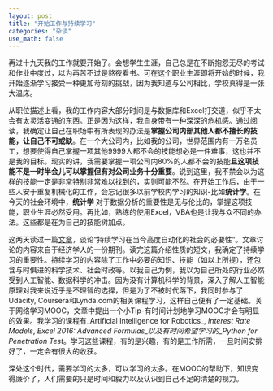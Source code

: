 ```yaml
---
layout: post
title: "开始工作与持续学习"
categories: "杂谈"
use_math: false
---
```

再过十九天我的工作就要开始了。会想学生生涯，自己总是在不断抱怨无尽的考试和作业中度过，以为再苦不过是熬夜看书。可在这个职业生涯即将开始的时候，我开始逐渐学习接受一种更加苛刻的挑战，因为我知道与公司相比，学校真得是一张大温床。

从职位描述上看，我的工作内容大部分时间是与数据库和Excel打交道，似乎不太会有太灵活变通的东西。正是因为这样，我自身带有一种深深的危机感。通过阅读，我确定让自己在职场中有所表现的办法是**掌握公司内部其他人都不擅长的技能，让自己不可或缺**。在一个大公司内，比如我的公司，世界范围内有一万名员工，想要使得自己掌握一项其他9999人都不会的技能想必是一件难事，这也并不是我的目标。现实的讲，我需要掌握一项公司内80%的人都不会的技能**且这项技能不是一时半会儿可以掌握但有对公司业务十分重要**。说到这里，我不禁会以为这样的技能一定是非常特别非常难以找到的，实则可能不然。在开始工作后，由于一些人安于重复机械化的工作，会忘记很多以前学校内学习的知识-比如**统计学**。在今天的社会环境中，**统计学** 对于数据分析的重要性是无与伦比的，掌握这项技能，职业生涯必然受用。再比如，熟练的使用Excel，VBA也是让我与众不同的办法。这些都是在为自己的技能树加点。

这两天读过一篇[文章](https://mp.weixin.qq.com/s?__biz=MzA3NDMyOTcxMQ==&mid=2651242275&idx=1&sn=010d9fe6e584ddce946f008ad238d019)，谈论“持续学习在当今高度自动化的社会的必要性”。文章讨论的内容来自于经济学人的一份期刊。读完这篇介绍性质的短文，我确定了持续学习的重要性。持续学习的内容除了工作中必要的知识、技能（如以上所提），还包含与时俱进的科学技术、社会时政等。以我自己为例，我以为自己所处的行业必然受到人工智能、数据科学的冲击。因为没有计算机科学的背景，深入了解人工智能原理对我来说近乎是不理智的选择，但是为了不被时代落下，我同时参与了Udacity, Coursera和Lynda.com的相关课程学习，这样自己便有了一定基础。关于网络学习MOOC，文章中提出一个小Tip-有时间计划地学习MOOC才会有明显的效果。我学习的课程有_Artificial Intelligence for Robotics_, _Interest Rate Models_, _Excel 2016: Advanced Formulas_以及有时间希望学习的_Python for Penetration Test_。学习这些课程，有的是兴趣，有的是工作所需，一旦时间安排好了，一定会有很大的收获。

深处这个时代，需要学习的太多，可以学习的太多。在MOOC的帮助下，知识变得廉价了，人们需要的只是时间和毅力以及认识到自己不足的清楚的视力。
